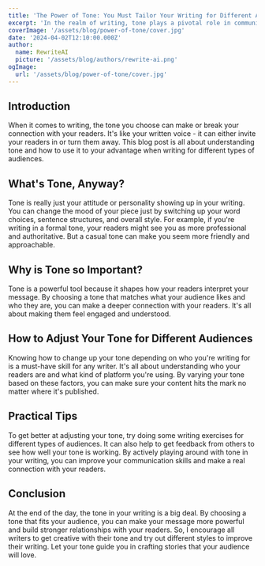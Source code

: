 ```yaml
---
title: 'The Power of Tone: You Must Tailor Your Writing for Different Audiences'
excerpt: 'In the realm of writing, tone plays a pivotal role in communicating effectively with diverse audiences. The tone you employ can greatly influence how your message is perceived and received by readers. This blog post delves into the nuances of tone and provides insights on crafting tailored writing for various audience segments.'
coverImage: '/assets/blog/power-of-tone/cover.jpg'
date: '2024-04-02T12:10:00.000Z'
author:
  name: RewriteAI
  picture: '/assets/blog/authors/rewrite-ai.png'
ogImage:
  url: '/assets/blog/power-of-tone/cover.jpg'
---
```


## **Introduction**

When it comes to writing, the tone you choose can make or break your connection with your readers. It's like your written voice - it can either invite your readers in or turn them away. This blog post is all about understanding tone and how to use it to your advantage when writing for different types of audiences.

## **What's Tone, Anyway?**

Tone is really just your attitude or personality showing up in your writing. You can change the mood of your piece just by switching up your word choices, sentence structures, and overall style. For example, if you're writing in a formal tone, your readers might see you as more professional and authoritative. But a casual tone can make you seem more friendly and approachable.

## **Why is Tone so Important?**

Tone is a powerful tool because it shapes how your readers interpret your message. By choosing a tone that matches what your audience likes and who they are, you can make a deeper connection with your readers. It's all about making them feel engaged and understood.

## **How to Adjust Your Tone for Different Audiences**

Knowing how to change up your tone depending on who you're writing for is a must-have skill for any writer. It's all about understanding who your readers are and what kind of platform you're using. By varying your tone based on these factors, you can make sure your content hits the mark no matter where it's published.

## **Practical Tips**

To get better at adjusting your tone, try doing some writing exercises for different types of audiences. It can also help to get feedback from others to see how well your tone is working. By actively playing around with tone in your writing, you can improve your communication skills and make a real connection with your readers.

## **Conclusion**

At the end of the day, the tone in your writing is a big deal. By choosing a tone that fits your audience, you can make your message more powerful and build stronger relationships with your readers. So, I encourage all writers to get creative with their tone and try out different styles to improve their writing. Let your tone guide you in crafting stories that your audience will love.
